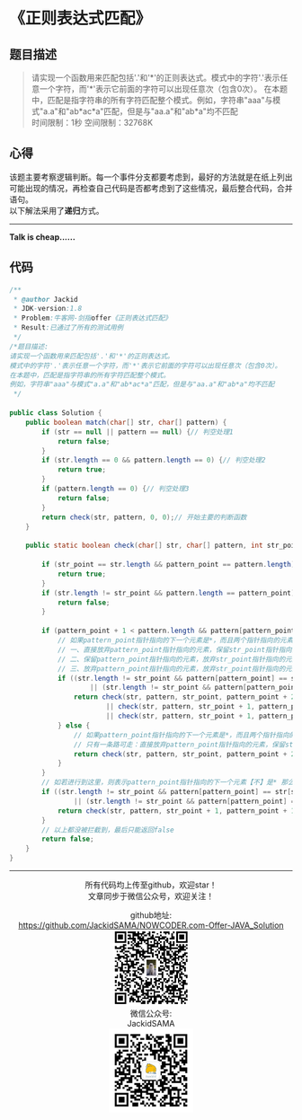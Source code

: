 # 《正则表达式匹配》
## 题目描述
>请实现一个函数用来匹配包括'.'和'\*'的正则表达式。模式中的字符'.'表示任意一个字符，而'\*'表示它前面的字符可以出现任意次（包含0次）。 在本题中，匹配是指字符串的所有字符匹配整个模式。例如，字符串"aaa"与模式"a.a"和"ab\*ac\*a"匹配，但是与"aa.a"和"ab\*a"均不匹配  
时间限制：1秒 空间限制：32768K

## 心得
该题主要考察逻辑判断。每一个事件分支都要考虑到，最好的方法就是在纸上列出可能出现的情况，再检查自己代码是否都考虑到了这些情况，最后整合代码，合并语句。  
以下解法采用了**递归**方式。

***
**Talk is cheap......**
## 代码
```java
/**
 * @author Jackid
 * JDK-version:1.8
 * Problem:牛客网-剑指offer《正则表达式匹配》
 * Result:已通过了所有的测试用例
 */
/*题目描述:
请实现一个函数用来匹配包括'.'和'*'的正则表达式。
模式中的字符'.'表示任意一个字符，而'*'表示它前面的字符可以出现任意次（包含0次）。 
在本题中，匹配是指字符串的所有字符匹配整个模式。
例如，字符串"aaa"与模式"a.a"和"ab*ac*a"匹配，但是与"aa.a"和"ab*a"均不匹配
 */

public class Solution {
	public boolean match(char[] str, char[] pattern) {
		if (str == null || pattern == null) {// 判空处理1
			return false;
		}
		if (str.length == 0 && pattern.length == 0) {// 判空处理2
			return true;
		}
		if (pattern.length == 0) {// 判空处理3
			return false;
		}
		return check(str, pattern, 0, 0);// 开始主要的判断函数
	}

	public static boolean check(char[] str, char[] pattern, int str_point, int pattern_point) {

		if (str_point == str.length && pattern_point == pattern.length) {// 两者的指针均走到尽头，证明两者匹配
			return true;
		}
		if (str.length != str_point && pattern.length == pattern_point) {// 如果pattern的指针先走完，则匹配失败
			return false;
		}

		if (pattern_point + 1 < pattern.length && pattern[pattern_point + 1] == '*') {
			// 如果pattern_point指针指向的下一个元素是*，而且两个指针指向的元素相同的话，有三条路可走：
			// 一、直接放弃pattern_point指针指向的元素，保留str_point指针指向的元素，即pattern_point + 2。
			// 二、保留pattern_point指针指向的元素，放弃str_point指针指向的元素，即str_point + 1。
			// 三、放弃pattern_point指针指向的元素，放弃str_point指针指向的元素，即str_point + 1，pattern_point + 2
			if ((str.length != str_point && pattern[pattern_point] == str[str_point])
					|| (str.length != str_point && pattern[pattern_point] == '.')) {
				return check(str, pattern, str_point, pattern_point + 2)
						|| check(str, pattern, str_point + 1, pattern_point)
						|| check(str, pattern, str_point + 1, pattern_point + 2);
			} else {
				// 如果pattern_point指针指向的下一个元素是*，而且两个指针指向的元素【不】相同的话，
				// 只有一条路可走：直接放弃pattern_point指针指向的元素，保留str_point指针指向的元素，即pattern_point + 2
				return check(str, pattern, str_point, pattern_point + 2);
			}
		}
		// 如若进行到这里，则表示pattern_point指针指向的下一个元素【不】是* 那么就只能比较两个指针指向字符是否相等
		if ((str.length != str_point && pattern[pattern_point] == str[str_point])
				|| (str.length != str_point && pattern[pattern_point] == '.')) {
			return check(str, pattern, str_point + 1, pattern_point + 1);
		}
		// 以上都没被拦截到，最后只能返回false
		return false;
	}
}
```  

***
<div align="center">
所有代码均上传至github，欢迎star！<br/>
文章同步于微信公众号，欢迎关注！  

github地址:  
https://github.com/JackidSAMA/NOWCODER.com-Offer-JAVA_Solution  
<img src="../github_qrcode.png" width="135"/>  
微信公众号:  
JackidSAMA  
<img src="../wechat_qrcode.jpg" width="150"/>
</div>
